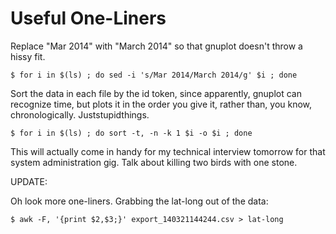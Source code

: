 Useful One-Liners
=================

Replace "Mar 2014" with "March 2014" so that gnuplot doesn't throw a hissy fit.

    $ for i in $(ls) ; do sed -i 's/Mar 2014/March 2014/g' $i ; done

Sort the data in each file by the id token, since apparently, gnuplot can 
recognize time, but plots it in the order you give it, rather than, you know, 
chronologically. Juststupidthings.

    $ for i in $(ls) ; do sort -t, -n -k 1 $i -o $i ; done

This will actually come in handy for my technical interview tomorrow for 
that system administration gig. Talk about killing two birds with one stone.

UPDATE:

Oh look more one-liners. Grabbing the lat-long out of the data:

    $ awk -F, '{print $2,$3;}' export_140321144244.csv > lat-long
